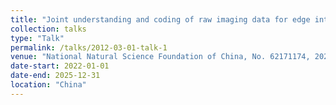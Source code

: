 ```yaml
---
title: "Joint understanding and coding of raw imaging data for edge intelligence"
collection: talks
type: "Talk"
permalink: /talks/2012-03-01-talk-1
venue: "National Natural Science Foundation of China, No. 62171174, 2022.1-2025.12 Principle Investigator."
date-start: 2022-01-01
date-end: 2025-12-31
location: "China"
---
```



